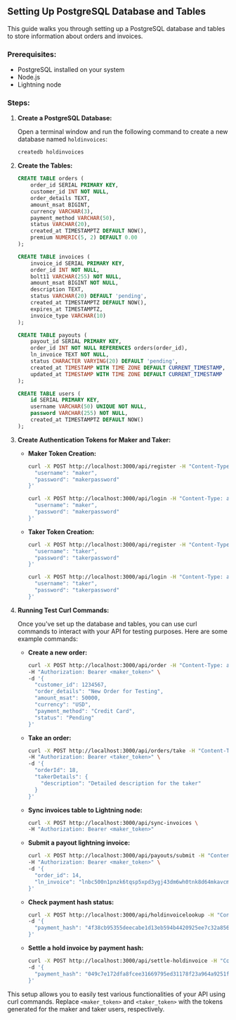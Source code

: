 ## Setting Up PostgreSQL Database and Tables

This guide walks you through setting up a PostgreSQL database and tables to store information about orders and invoices.

### Prerequisites:

- PostgreSQL installed on your system
- Node.js
- Lightning node

### Steps:

1. **Create a PostgreSQL Database:**

    Open a terminal window and run the following command to create a new database named `holdinvoices`:

    ```bash
    createdb holdinvoices
    ```

2. **Create the Tables:**

    ```sql
    CREATE TABLE orders (
        order_id SERIAL PRIMARY KEY,
        customer_id INT NOT NULL,
        order_details TEXT,
        amount_msat BIGINT,
        currency VARCHAR(3),
        payment_method VARCHAR(50),
        status VARCHAR(20),
        created_at TIMESTAMPTZ DEFAULT NOW(),
        premium NUMERIC(5, 2) DEFAULT 0.00
    );

    CREATE TABLE invoices (
        invoice_id SERIAL PRIMARY KEY,
        order_id INT NOT NULL,
        bolt11 VARCHAR(255) NOT NULL,
        amount_msat BIGINT NOT NULL,
        description TEXT,
        status VARCHAR(20) DEFAULT 'pending',
        created_at TIMESTAMPTZ DEFAULT NOW(),
        expires_at TIMESTAMPTZ,
        invoice_type VARCHAR(10)
    );

    CREATE TABLE payouts (
        payout_id SERIAL PRIMARY KEY,
        order_id INT NOT NULL REFERENCES orders(order_id),
        ln_invoice TEXT NOT NULL,
        status CHARACTER VARYING(20) DEFAULT 'pending',
        created_at TIMESTAMP WITH TIME ZONE DEFAULT CURRENT_TIMESTAMP,
        updated_at TIMESTAMP WITH TIME ZONE DEFAULT CURRENT_TIMESTAMP
    );

    CREATE TABLE users (
        id SERIAL PRIMARY KEY,
        username VARCHAR(50) UNIQUE NOT NULL,
        password VARCHAR(255) NOT NULL,
        created_at TIMESTAMPTZ DEFAULT NOW()
    );
    ```

3. **Create Authentication Tokens for Maker and Taker:**

    - **Maker Token Creation:**
    
      ```bash
      curl -X POST http://localhost:3000/api/register -H "Content-Type: application/json" -d '{
        "username": "maker",
        "password": "makerpassword"
      }'
      ```
    
      ```bash
      curl -X POST http://localhost:3000/api/login -H "Content-Type: application/json" -d '{
        "username": "maker",
        "password": "makerpassword"
      }'
      ```
    
    - **Taker Token Creation:**
    
      ```bash
      curl -X POST http://localhost:3000/api/register -H "Content-Type: application/json" -d '{
        "username": "taker",
        "password": "takerpassword"
      }'
      ```
    
      ```bash
      curl -X POST http://localhost:3000/api/login -H "Content-Type: application/json" -d '{
        "username": "taker",
        "password": "takerpassword"
      }'
      ```

4. **Running Test Curl Commands:**

    Once you've set up the database and tables, you can use curl commands to interact with your API for testing purposes. Here are some example commands:

    - **Create a new order:**
    
      ```bash
      curl -X POST http://localhost:3000/api/order -H "Content-Type: application/json" \
      -H "Authorization: Bearer <maker_token>" \
      -d '{
        "customer_id": 1234567,
        "order_details": "New Order for Testing",
        "amount_msat": 50000,
        "currency": "USD",
        "payment_method": "Credit Card",
        "status": "Pending"
      }'
      ```
    
    - **Take an order:**
    
      ```bash
      curl -X POST http://localhost:3000/api/orders/take -H "Content-Type: application/json" \
      -H "Authorization: Bearer <taker_token>" \
      -d '{
        "orderId": 18,
        "takerDetails": {
          "description": "Detailed description for the taker"
        }
      }'
      ```

    - **Sync invoices table to Lightning node:**
    
      ```bash
      curl -X POST http://localhost:3000/api/sync-invoices \
      -H "Authorization: Bearer <maker_token>"
      ```

    - **Submit a payout lightning invoice:**
    
      ```bash
      curl -X POST http://localhost:3000/api/payouts/submit -H "Content-Type: application/json" \
      -H "Authorization: Bearer <maker_token>" \
      -d '{
        "order_id": 14,
        "ln_invoice": "lnbc500n1pnzk6tqsp5xpd3ygj43dm6wh0tnk8d64mkavcmxay5ly8tnyc3dtmqlgkqedtqp..."
      }'
      ```

    - **Check payment hash status:**
    
      ```bash
      curl -X POST http://localhost:3000/api/holdinvoicelookup -H "Content-Type: application/json" \
      -d '{
        "payment_hash": "4f38cb95355deecabe1d13eb594b4420925ee7c32a8565ab8615a07745bdfca6"
      }'
      ```

    - **Settle a hold invoice by payment hash:**
    
      ```bash
      curl -X POST http://localhost:3000/api/settle-holdinvoice -H "Content-Type: application/json" \
      -d '{
        "payment_hash": "049c7e172dfa8fcee31669795ed31178f23a964a9251f6fe2ac6c7f7c98010be"
      }'
      ```

This setup allows you to easily test various functionalities of your API using curl commands. Replace `<maker_token>` and `<taker_token>` with the tokens generated for the maker and taker users, respectively.
